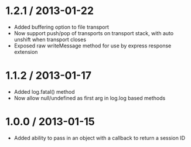 1.2.1 / 2013-01-22
==================

  * Added buffering option to file transport
  * Now support push/pop of transports on transport stack, with auto unshift when transport closes
  * Exposed raw writeMessage method for use by express response extension

1.1.2 / 2013-01-17
==================

  * Added log.fatal() method
  * Now allow null/undefined as first arg in log.log based methods

1.0.0 / 2013-01-15
==================

  * Added ability to pass in an object with a callback to return a session ID
